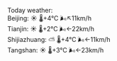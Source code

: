 Today weather:  
Beijing: ☀️   🌡️+4°C 🌬️↖11km/h  
Tianjin: ☀️   🌡️+2°C 🌬️←22km/h  
Shijiazhuang: ⛅️  🌡️+4°C 🌬️←11km/h  
Tangshan: ☀️   🌡️+3°C 🌬️←23km/h  
